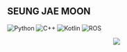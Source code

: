 ## SEUNG JAE MOON
![Python](https://img.shields.io/badge/Python-3776AB?style=for-the-badge&logo=python&logoColor=white) ![C++](https://img.shields.io/badge/C%2B%2B-00599C?style=for-the-badge&logo=c%2B%2B&logoColor=white) ![Kotlin](https://img.shields.io/badge/Kotlin-7F52FF?style=for-the-badge&logo=Kotlin&logoColor=white) ![ROS](https://img.shields.io/badge/ROS-22314E?style=for-the-badge&logo=ROS&logoColor=white)

<p align="center">
  <a href="https://skillicons.dev">
    <img src="https://skillicons.dev/icons?i=js,html,css,python,matlab,c,cpp,opencv,ros">
  </a>
</p>



<!--
**SJMoons/SJMoons** is a ✨ _special_ ✨ repository because its `README.md` (this file) appears on your GitHub profile.

Here are some ideas to get you started:
![python](https://img.shields.io/badge/Python-3776AB?style=for-the-badge&logo=Python&logoColor=white)
- 🔭 I’m currently working on ...
- 🌱 I’m currently learning ...
- 👯 I’m looking to collaborate on ...
- 🤔 I’m looking for help with ...
- 💬 Ask me about ...
- 📫 How to reach me: ...
- 😄 Pronouns: ...
- ⚡ Fun fact: ...
-->
